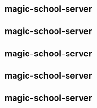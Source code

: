 # magic-school-server
# magic-school-server
# magic-school-server
# magic-school-server
# magic-school-server
